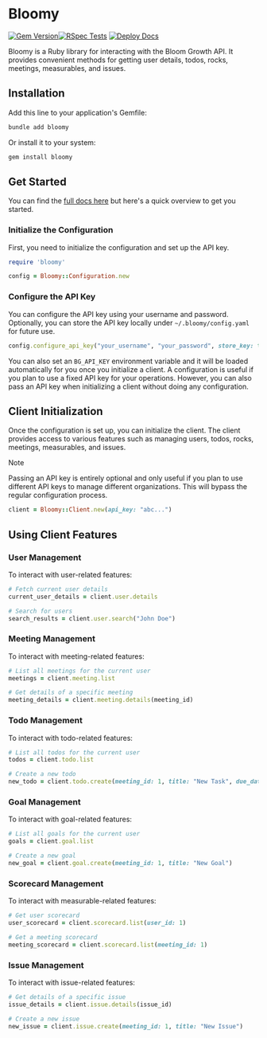 # Bloomy

[![Gem Version](https://badge.fury.io/rb/bloomy.svg)](https://badge.fury.io/rb/bloomy)[![RSpec Tests](https://github.com/franccesco/bloomy/actions/workflows/main.yml/badge.svg)](https://github.com/franccesco/bloomy/actions/workflows/main.yml) [![Deploy Docs](https://github.com/franccesco/bloomy/actions/workflows/deploy_docs.yml/badge.svg)](https://github.com/franccesco/bloomy/actions/workflows/deploy_docs.yml)

Bloomy is a Ruby library for interacting with the Bloom Growth API. It provides convenient methods for getting user details, todos, rocks, meetings, measurables, and issues.

## Installation

Add this line to your application's Gemfile:

```sh
bundle add bloomy
```

Or install it to your system:

```sh
gem install bloomy
```

## Get Started

You can find the [full docs here](https://franccesco.github.io/bloomy/) but here's a quick overview to get you started.

### Initialize the Configuration

First, you need to initialize the configuration and set up the API key.

```ruby
require 'bloomy'

config = Bloomy::Configuration.new
```

### Configure the API Key

You can configure the API key using your username and password. Optionally, you can store the API key locally under `~/.bloomy/config.yaml` for future use.

```ruby
config.configure_api_key("your_username", "your_password", store_key: true)
```

You can also set an `BG_API_KEY` environment variable and it will be loaded automatically for you once you initialize a client. A configuration is useful if you plan to use a fixed API key for your operations. However, you can also pass an API key when initializing a client without doing any configuration.

## Client Initialization

Once the configuration is set up, you can initialize the client. The client provides access to various features such as managing users, todos, rocks, meetings, measurables, and issues.

> [!NOTE]
> Passing an API key is entirely optional and only useful if you plan to use different API keys to manage different organizations. This will bypass the regular configuration process.

```ruby
client = Bloomy::Client.new(api_key: "abc...")
```

## Using Client Features

### User Management

To interact with user-related features:

```ruby
# Fetch current user details
current_user_details = client.user.details

# Search for users
search_results = client.user.search("John Doe")
```

### Meeting Management

To interact with meeting-related features:

```ruby
# List all meetings for the current user
meetings = client.meeting.list

# Get details of a specific meeting
meeting_details = client.meeting.details(meeting_id)
```

### Todo Management

To interact with todo-related features:

```ruby
# List all todos for the current user
todos = client.todo.list

# Create a new todo
new_todo = client.todo.create(meeting_id: 1, title: "New Task", due_date: "2024-06-15")
```

### Goal Management

To interact with goal-related features:

```ruby
# List all goals for the current user
goals = client.goal.list

# Create a new goal
new_goal = client.goal.create(meeting_id: 1, title: "New Goal")
```

### Scorecard Management

To interact with measurable-related features:

```ruby
# Get user scorecard
user_scorecard = client.scorecard.list(user_id: 1)

# Get a meeting scorecard
meeting_scorecard = client.scorecard.list(meeting_id: 1)
```

### Issue Management

To interact with issue-related features:

```ruby
# Get details of a specific issue
issue_details = client.issue.details(issue_id)

# Create a new issue
new_issue = client.issue.create(meeting_id: 1, title: "New Issue")
```
